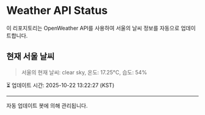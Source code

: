 
# Weather API Status

이 리포지토리는 OpenWeather API를 사용하여 서울의 날씨 정보를 자동으로 업데이트합니다.

## 현재 서울 날씨
> 서울의 현재 날씨: clear sky, 온도: 17.25°C, 습도: 54%

⏳ 업데이트 시간: 2025-10-22 13:22:27 (KST)

---
자동 업데이트 봇에 의해 관리됩니다.
